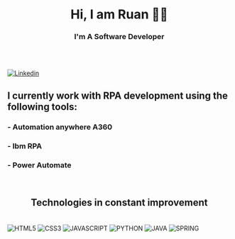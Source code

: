 

# <center>Hi, I am Ruan 👋🏻</center>
 ### <center>I'm A Software Developer</center>
 <br>
 <br>

[![Linkedin](https://img.shields.io/badge/LinkedIn-0077B5?style=for-the-badge&logo=linkedin&logoColor=white)](https://www.linkedin.com/in/ruan-barreto-313067222/)

<!-- [![Youtube](https://img.shields.io/badge/YouTube-FF0000?style=for-the-badge&logo=youtube&logoColor=white)](https://www.youtube.com/channel/UCJ7PUcxUWoMSfarfaH3e0Pw) -->

<!-- ![Ruan GitHub stats](https://github-readme-stats.vercel.app/api?username=ruanrockdev&show_icons=true&theme=highcontrast&locale=pt-br) -->

<!-- ![Top Langs](https://github-readme-stats.vercel.app/api/top-langs/?username=ruanrockdev&hide_progress=true) -->

## I currently work with RPA development using the following tools:

### - Automation anywhere A360
### - Ibm RPA
### - Power Automate
<br>

##  <center>Technologies in constant improvement</center>
<div style="display: inline_block"><br/>
    <img align="center"alt="HTML5" src="https://img.shields.io/badge/HTML5-E34F26?style=for-the-badge&logo=html5&logoColor=white"/>
    <img align="center"alt="CSS3" src="https://img.shields.io/badge/CSS3-1572B6?style=for-the-badge&logo=css3&logoColor=white"/>
    <img align="center"alt="JAVASCRIPT" src="https://img.shields.io/badge/JavaScript-F7DF1E?style=for-the-badge&logo=javascript&logoColor=black"/>
    <img align="center"alt="PYTHON" src="https://img.shields.io/badge/Python-3776AB?style=for-the-badge&logo=python&logoColor=white"/>
    <img align="center"alt="JAVA" src="https://img.shields.io/badge/Java-ED8B00?style=for-the-badge&logo=openjdk&logoColor=white"/>
    <img align="center"alt="SPRING" src="https://img.shields.io/badge/Spring-6DB33F?style=for-the-badge&logo=spring&logoColor=white"/>       

</div><br/>
